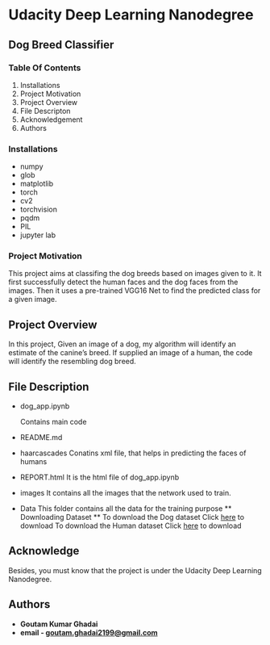 # Udacity Deep Learning Nanodegree  

## Dog Breed Classifier

### Table Of Contents

1. Installations
2. Project Motivation
3. Project Overview
4. File Descripton
5. Acknowledgement
6. Authors


### Installations

* numpy
* glob
* matplotlib
* torch
* cv2
* torchvision
* pqdm
* PIL
* jupyter lab


### Project Motivation

This project aims at classifing the dog breeds based on images given to it. 
It first successfully detect the human faces and the dog faces from the images.
Then it uses a pre-trained VGG16 Net to find the predicted class for a given image.

## Project Overview

In this project, Given an image of a dog, my algorithm will identify an estimate of the canine’s breed. If supplied an image of a human, the code will identify the resembling dog breed.


## File Description

* dog_app.ipynb

   Contains main code

* README.md

* haarcascades
    Conatins xml file, that helps in predicting the faces of humans
    
* REPORT.html
    It is the html file of dog_app.ipynb
    
* images
    It contains all the images that the network used to train.

* Data 
   This folder contains all the data for the training purpose
   ** Downloading Dataset **
   	To download the Dog dataset
   	Click [here](https://s3-us-west-1.amazonaws.com/udacity-aind/dog-project/dogImages.zip) to download
	To download the Human dataset
	Click [here](https://s3-us-west-1.amazonaws.com/udacity-aind/dog-project/lfw.zip) to download


## Acknowledge

Besides, you must know that the project is under the Udacity Deep Learning Nanodegree.


## Authors

* **Goutam Kumar Ghadai**
* **email - goutam.ghadai2199@gmail.com**
